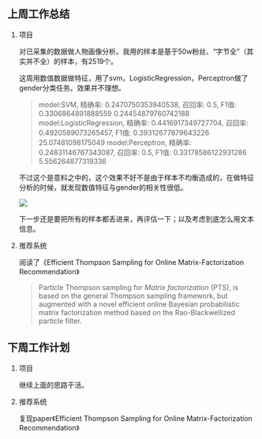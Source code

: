 ## 上周工作总结

1. 项目

   对已采集的数据做人物画像分析。我用的样本是基于50w粉丝、“字节全”（其实并不全）的样本，有2519个。

   这周用数值数据做特征，用了svm，LogisticRegression，Perceptron做了gender分类任务。效果并不理想。

   > model:SVM, 精确率: 0.2470750353940538, 召回率: 0.5, F1值: 0.3306864891888559
   > 0.24454879760742188
   > model:LogisticRegression, 精确率: 0.4416917349727704, 召回率: 0.4920589073265457, F1值: 0.39312677879643226
   > 25.07481098175049
   > model:Perceptron, 精确率: 0.24831146767343087, 召回率: 0.5, F1值: 0.33178586122931286
   > 5.556264877319336

   不过这个是意料之中的，这个效果不好不是由于样本不均衡造成的，在做特征分析的时候，就发现数值特征与gender的相关性很低。

   ![](https://ws1.sinaimg.cn/large/006tNbRwgy1fxfvt636jyj30j20hy0wl.jpg)

   ​	下一步还是要把所有的样本都丢进来，再评估一下；以及考虑到底怎么用文本信息。

2. 推荐系统

   阅读了《Efficient Thompson Sampling for Online Matrix-Factorization Recommendation》

   >    Particle Thompson sampling for *Matrix factorization* (PTS), is based on the general Thompson sampling framework, but augmented with a novel efficient online Bayesian probabilistic matrix factorization method based on the Rao-Blackwellized particle filter.



## 下周工作计划

1. 项目

   继续上面的思路干活。

2. 推荐系统

   复现paper《Efficient Thompson Sampling for Online Matrix-Factorization Recommendation》